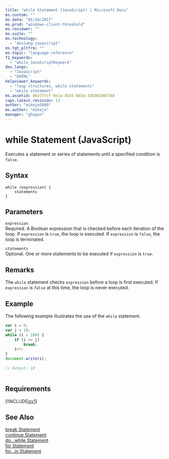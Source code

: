 ```yaml
---
title: "while Statement (JavaScript) | Microsoft Docs"
ms.custom: ""
ms.date: "01/18/2017"
ms.prod: "windows-client-threshold"
ms.reviewer: ""
ms.suite: ""
ms.technology: 
  - "devlang-javascript"
ms.tgt_pltfrm: ""
ms.topic: "language-reference"
f1_keywords: 
  - "while_JavaScriptKeyword"
dev_langs: 
  - "JavaScript"
  - "DHTML"
helpviewer_keywords: 
  - "loop structures, while statements"
  - "while statement"
ms.assetid: d63777cf-0e1a-4555-8d3a-334381001f48
caps.latest.revision: 13
author: "mikejo5000"
ms.author: "mikejo"
manager: "ghogen"
---
```

# while Statement (JavaScript)
Executes a statement or series of statements until a specified condition is `false`.  
  
## Syntax  
  
```  
while (expression) {  
    statements  
}   
```  
  
## Parameters  
 `expression`  
 Required. A Boolean expression that is checked before each iteration of the loop. If `expression` is `true`, the loop is executed. If `expression` is `false`, the loop is terminated.  
  
 `statements`  
 Optional. One or more statements to be executed if `expression` is `true`.  
  
## Remarks  
 The `while` statement checks `expression` before a loop is first executed. If `expression` is `false` at this time, the loop is never executed.  
  
## Example  
 The following example illustrates the use of the `while` statement.  
  
```javascript  
var i = 0;  
var j = 10;  
while (i < 100) {  
    if (i == j)  
        break;  
    i++;  
}  
document.write(i);  
  
// Output: 10  
  
```  
  
## Requirements  
 [!INCLUDE[jsv1](../../javascript/misc/includes/jsv1-md.md)]  
  
## See Also  
 [break Statement](../../javascript/reference/break-statement-javascript.md)   
 [continue Statement](../../javascript/reference/continue-statement-javascript.md)   
 [do...while Statement](../../javascript/reference/do-dot-dot-dot-while-statement-javascript.md)   
 [for Statement](../../javascript/reference/for-statement-javascript.md)   
 [for...in Statement](../../javascript/reference/for-dot-dot-dot-in-statement-javascript.md)